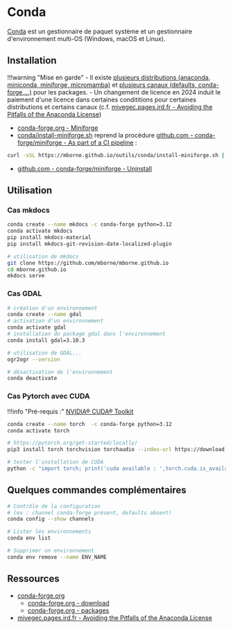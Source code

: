 # Conda

[Conda](https://docs.conda.io/projects/conda/en/latest/user-guide/getting-started.html) est un gestionnaire de paquet système et un gestionnaire d'environnement multi-OS (Windows, macOS et Linux).

## Installation

!!!warning "Mise en garde"
    - Il existe [plusieurs distributions (anaconda, miniconda, miniforge, micromamba)](https://mivegec.pages.ird.fr/dainat/malbec-fix-conda-licensing-issues/en/pages/conda-distrib/) et [plusieurs canaux (defaults, conda-forge,...)](https://mivegec.pages.ird.fr/dainat/malbec-fix-conda-licensing-issues/en/pages/conda-channels/) pour les packages.
    - Un changement de licence en 2024 induit le paiement d'une licence dans certaines condititions pour certaines distributions et certains canaux (c.f. [mivegec.pages.ird.fr - Avoiding the Pitfalls of the Anaconda License](https://mivegec.pages.ird.fr/dainat/malbec-fix-conda-licensing-issues/en/))

* [conda-forge.org - Miniforge](https://conda-forge.org/download/)
* [conda/install-miniforge.sh](install-miniforge.sh) reprend la procédure [github.com - conda-forge/miniforge - As part of a CI pipeline](https://github.com/conda-forge/miniforge#as-part-of-a-ci-pipeline) :

```bash
curl -sSL https://mborne.github.io/outils/conda/install-miniforge.sh | bash
```

* [github.com - conda-forge/miniforge - Uninstall](https://github.com/conda-forge/miniforge#uninstall)


## Utilisation

### Cas mkdocs

```bash
conda create --name mkdocs -c conda-forge python=3.12
conda activate mkdocs
pip install mkdocs-material
pip install mkdocs-git-revision-date-localized-plugin

# utilisation de mkdocs
git clone https://github.com/mborne/mborne.github.io
cd mborne.github.io
mkdocs serve
```

### Cas GDAL

```bash
# création d'un environnement
conda create --name gdal
# activation d'un environnement
conda activate gdal
# installation du package gdal dans l'environnement
conda install gdal=3.10.3

# utilisation de GDAL...
ogr2ogr --version

# désactivation de l'environnement
conda deactivate
```

### Cas Pytorch avec CUDA

!!!info "Pré-requis :"
    [NVIDIA® CUDA® Toolkit](../cuda-toolkit/README.md)

```bash
conda create --name torch  -c conda-forge python=3.12
conda activate torch

# https://pytorch.org/get-started/locally/
pip3 install torch torchvision torchaudio --index-url https://download.pytorch.org/whl/cu128

# tester l'installation de CUDA
python -c "import torch; print('cuda available : ',torch.cuda.is_available())"
```

## Quelques commandes complémentaires

```bash
# Contrôle de la configuration
# (ex : channel conda-forge présent, defaults absent)
conda config --show channels

# Lister les environnements
conda env list

# Supprimer un environnement
conda env remove --name ENV_NAME
```

## Ressources

* [conda-forge.org](https://conda-forge.org/)
    * [conda-forge.org - download](https://conda-forge.org/download/)
    * [conda-forge.org - packages](https://conda-forge.org/packages/)
* [mivegec.pages.ird.fr - Avoiding the Pitfalls of the Anaconda License](https://mivegec.pages.ird.fr/dainat/malbec-fix-conda-licensing-issues/en/)
